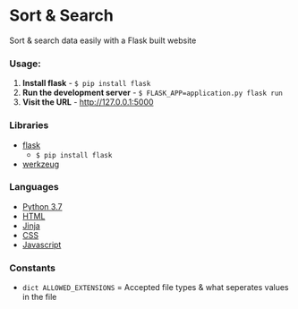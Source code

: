# Sort &amp; Search

Sort &amp; search data easily with a Flask built website

### Usage:
1. **Install flask** - ```$ pip install flask```
2. **Run the development server** - ```$ FLASK_APP=application.py flask run```
3. **Visit the URL** - http://127.0.0.1:5000


### Libraries
- [flask](http://flask.pocoo.org/)
  * ```$ pip install flask```
- [werkzeug](http://werkzeug.pocoo.org/docs/0.14/utils/)

### Languages
- [Python 3.7](https://www.python.org/downloads/release/python-372/)
- [HTML](https://en.wikipedia.org/wiki/HTML)
- [Jinja](http://jinja.pocoo.org/)
- [CSS](https://en.wikipedia.org/wiki/Cascading_Style_Sheets)
- [Javascript](https://www.javascript.com/)


### Constants
- `dict ALLOWED_EXTENSIONS` = Accepted file types & what seperates values in the file
